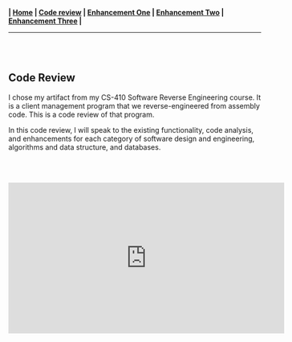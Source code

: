 **| [Home](https://rgwebster3.github.io/index.html) | [Code review]() | [Enhancement One]() | [Enhancement Two]() | [Enhancement Three]() |**
<hr><br><br>

## Code Review

I chose my artifact from my CS-410 Software Reverse Engineering course. It is a client management program that we reverse-engineered from assembly code. This is a code review of that program.

In this code review, I will speak to the existing functionality, code analysis, and enhancements for each category of software design and engineering, algorithms and data structure, and databases.

<br><br>

<iframe width="550" height="300" src="https://www.youtube.com/embed/xkQD2hQf_64" frameborder="0" allow="autoplay; encrypted-media" allowfullscreen=""> </iframe>



